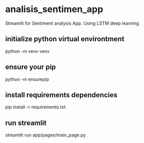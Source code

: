 # analisis_sentimen_app
Streamlit for Sentiment analysis App. Using LSTM deep learning 

## initialize python virtual environtment
python -m venv venv

## ensure your pip
python -m ensurepip

## install requirements dependencies
pip install -r requirements.txt


## run streamlit
streamlit run app/pages/main_page.py

